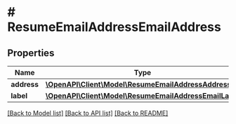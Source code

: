 # # ResumeEmailAddressEmailAddress

## Properties

Name | Type | Description | Notes
------------ | ------------- | ------------- | -------------
**address** | [**\OpenAPI\Client\Model\ResumeEmailAddressAddress**](ResumeEmailAddressAddress.md) |  | [optional]
**label** | [**\OpenAPI\Client\Model\ResumeEmailAddressEmailLabel**](ResumeEmailAddressEmailLabel.md) |  | [optional]

[[Back to Model list]](../../README.md#models) [[Back to API list]](../../README.md#endpoints) [[Back to README]](../../README.md)
